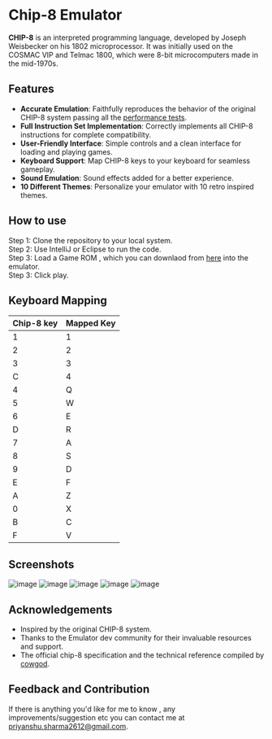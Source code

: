 # Chip-8 Emulator

**CHIP-8** is an interpreted programming language, developed by Joseph Weisbecker on his 1802 microprocessor. It was initially used on the COSMAC VIP and Telmac 1800, which were 8-bit microcomputers made in the mid-1970s.

## Features

- **Accurate Emulation**: Faithfully reproduces the behavior of the original CHIP-8 system passing all the [performance tests](https://github.com/Timendus/chip8-test-suite).
- **Full Instruction Set Implementation**: Correctly implements all CHIP-8 instructions for complete compatibility.
- **User-Friendly Interface**: Simple controls and a clean interface for loading and playing games.
- **Keyboard Support**: Map CHIP-8 keys to your keyboard for seamless gameplay.
- **Sound Emulation**: Sound effects added for a better experience.
- **10 Different Themes**: Personalize your emulator with 10 retro inspired themes.

## How to use

Step 1: Clone the repository to your local system.<br>
Step 2: Use IntelliJ or Eclipse to run the code.<br>
Step 3: Load a Game ROM , which you can downlaod from [here](https://github.com/kripod/chip8-roms/tree/master/games) into the emulator. <br>
Step 3: Click play.<br>

## Keyboard Mapping

| Chip-8 key    | Mapped Key  |
| ------------- | ----------- |  
| 1             | 1           |
| 2             | 2           |
| 3             | 3           |
| C             | 4           |
| 4             | Q           |
| 5             | W           |
| 6             | E           |
| D             | R           |
| 7             | A           |
| 8             | S           |
| 9             | D           |
| E             | F           |
| A             | Z           |
| 0             | X           |
| B             | C           |
| F             | V           |

## Screenshots

![image](https://github.com/priyanshu-2612/Chip-8_Emulator/assets/136080688/f800e6ed-8eea-4563-a20b-a1e37ba4d9e7)
![image](https://github.com/priyanshu-2612/Chip-8_Emulator/assets/136080688/6c9f39bb-3058-4daf-b2d5-dc02e0fa073c)
![image](https://github.com/priyanshu-2612/Chip-8_Emulator/assets/136080688/08896389-3680-47ee-ba59-3d6cdbc0420d)
![image](https://github.com/priyanshu-2612/Chip-8_Emulator/assets/136080688/9514a7b6-585f-48c8-bbc8-c4a8250f2a4e)
![image](https://github.com/priyanshu-2612/Chip-8_Emulator/assets/136080688/9fc61323-2fee-48a9-b622-a099eab0c1d5)

## Acknowledgements

- Inspired by the original CHIP-8 system.
- Thanks to the Emulator dev community for their invaluable resources and support.
- The official chip-8 specification and the technical reference compiled by [cowgod](http://devernay.free.fr/hacks/chip8/C8TECH10.HTM#Fx85).

## Feedback and Contribution

If there is anything you'd like for me to know , any improvements/suggestion etc you can contact me at [priyanshu.sharma2612@gmail.com](mailto:priyanshu.sharma2612@gmail.com).
